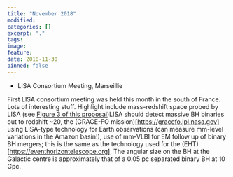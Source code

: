 ```yaml
---
title: "November 2018"
modified:
categories: []
excerpt: "."
tags:
image:
feature:
date: 2018-11-30
pinned: false
---
```


* LISA Consortium Meeting, Marseillie

First LISA consortium meeting was held this month in the south of France. Lots of interesting stuff. Highlight include mass-redshift space probed by LISA (see [Figure 3 of this proposal](https://www.elisascience.org/files/publications/LISA_L3_20170120.pdf))LISA should detect massive BH binaries out to redshift ~20, the (GRACE-FO mission)[https://gracefo.jpl.nasa.gov] using LISA-type technology for Earth observations (can measure mm-level variations in the  Amazon basin!), use of mm-VLBI for EM follow up of binary BH mergers; this is the same as the technology used for the (EHT)[https://eventhorizontelescope.org]. The angular size on the BH at the Galactic centre is approximately that of a 0.05 pc separated binary BH at 10 Gpc.  
